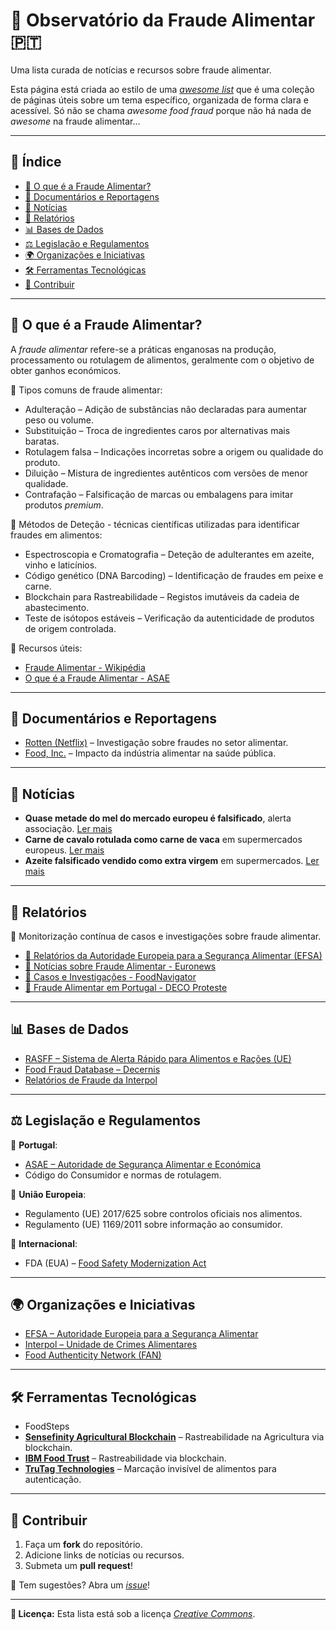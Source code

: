 # 📜 **Observatório da Fraude Alimentar** 🇵🇹

Uma lista curada de notícias e recursos sobre fraude alimentar.

Esta página está criada ao estilo de uma *[awesome list](https://github.com/sindresorhus/awesome)* que é uma coleção de páginas úteis sobre um tema específico, organizada de forma clara e acessível.
Só não se chama *awesome food fraud* porque não há nada de *awesome* na fraude alimentar...

---

## 📌 **Índice**

- [📖 O que é a Fraude Alimentar?](#-o-que-é-a-fraude-alimentar)
- [🎥 Documentários e Reportagens](#-documentários-e-reportagens)
- [📰 Notícias](#-notícias)
- [📄 Relatórios](#-relatórios)
- [📊 Bases de Dados](#-bases-de-dados)
- [⚖️ Legislação e Regulamentos](#️-legislação-e-regulamentos)
- [🌍 Organizações e Iniciativas](#-organizações-e-iniciativas)
- [🛠 Ferramentas Tecnológicas](#-ferramentas-tecnológicas)
- [🙌 Contribuir](#-contribuir)

---

## 📖 **O que é a Fraude Alimentar?**

A *fraude alimentar* refere-se a práticas enganosas na produção, processamento ou rotulagem de alimentos, geralmente com o objetivo de obter ganhos económicos.

🔹 Tipos comuns de fraude alimentar:

- Adulteração – Adição de substâncias não declaradas para aumentar peso ou volume.
- Substituição – Troca de ingredientes caros por alternativas mais baratas.
- Rotulagem falsa – Indicações incorretas sobre a origem ou qualidade do produto.
- Diluição – Mistura de ingredientes autênticos com versões de menor qualidade.
- Contrafação – Falsificação de marcas ou embalagens para imitar produtos *premium*.

🔬 Métodos de Deteção - técnicas científicas utilizadas para identificar fraudes em alimentos:

- Espectroscopia e Cromatografia – Deteção de adulterantes em azeite, vinho e laticínios.
- Código genético (DNA Barcoding) – Identificação de fraudes em peixe e carne.
- Blockchain para Rastreabilidade – Registos imutáveis da cadeia de abastecimento.
- Teste de isótopos estáveis – Verificação da autenticidade de produtos de origem controlada.

📌 Recursos úteis:

- [Fraude Alimentar - Wikipédia](https://pt.wikipedia.org/wiki/Fraude_alimentar)
- [O que é a Fraude Alimentar - ASAE](https://www.asae.gov.pt/inspecao-fiscalizacao/fraude-alimentar/o-que-e-a-fraude-alimentar.aspx)

---

## 🎥 **Documentários e Reportagens**

- [Rotten (Netflix)](https://www.netflix.com/title/80146284) – Investigação sobre fraudes no setor alimentar.
- [Food, Inc.](https://www.imdb.com/title/tt1286537/) – Impacto da indústria alimentar na saúde pública.

---

## 📰 **Notícias**

- **Quase metade do mel do mercado europeu é falsificado**, alerta associação. [Ler mais](https://www.publico.pt/2024/10/17/azul/noticia/quase-metade-mel-mercado-europeu-falsificado-alerta-associacao-2108300) 
- **Carne de cavalo rotulada como carne de vaca** em supermercados europeus. [Ler mais](https://www.theguardian.com/uk/2013/may/10/horsemeat-scandal-fear-culprits-justice)
- **Azeite falsificado vendido como extra virgem** em supermercados. [Ler mais](https://elpais.com/sociedad/2023-06-30/golpe-al-fraude-del-aceite-de-oliva-143000-litros-se-vendian-como-virgen-extra-y-eran-mezclas-con-otras-grasas.html)

---

## 📄 **Relatórios**

🔎 Monitorização contínua de casos e investigações sobre fraude alimentar.

- [🔗 Relatórios da Autoridade Europeia para a Segurança Alimentar (EFSA)](https://www.efsa.europa.eu/en/publications)
- [🔗 Notícias sobre Fraude Alimentar - Euronews](https://www.euronews.com/tag/food-fraud)
- [🔗 Casos e Investigações - FoodNavigator](https://www.foodnavigator.com/)
- [🔗 Fraude Alimentar em Portugal - DECO Proteste](https://www.deco.proteste.pt/)

---

## 📊 **Bases de Dados**

- [RASFF – Sistema de Alerta Rápido para Alimentos e Rações (UE)](https://webgate.ec.europa.eu/rasff-window/screen/)
- [Food Fraud Database – Decernis](https://decernis.com/solutions/food-fraud-database/)
- [Relatórios de Fraude da Interpol](https://www.interpol.int/Crimes/Illicit-goods/Food-crime)

---

## ⚖️ **Legislação e Regulamentos**

📌 **Portugal**:

- [ASAE – Autoridade de Segurança Alimentar e Económica](https://www.asae.gov.pt/)
- Código do Consumidor e normas de rotulagem.

📌 **União Europeia**:

- Regulamento (UE) 2017/625 sobre controlos oficiais nos alimentos.
- Regulamento (UE) 1169/2011 sobre informação ao consumidor.

📌 **Internacional**:

- FDA (EUA) – [Food Safety Modernization Act](https://www.fda.gov/food/food-safety-modernization-act-fsma)

---

## 🌍 **Organizações e Iniciativas**

- [EFSA – Autoridade Europeia para a Segurança Alimentar](https://www.efsa.europa.eu/)
- [Interpol – Unidade de Crimes Alimentares](https://www.interpol.int/)
- [Food Authenticity Network (FAN)](https://www.foodauthenticity.global/)

---

## 🛠 **Ferramentas Tecnológicas**

- FoodSteps
- **[Sensefinity Agricultural Blockchain](https://www.sensefinity.com/prr)** – Rastreabilidade na Agricultura via blockchain.
- **[IBM Food Trust](https://www.ibm.com/docs/en/food-trust?topic=overview)** – Rastreabilidade via blockchain.
- **[TruTag Technologies](https://www.trutags.com/)** – Marcação invisível de alimentos para autenticação.

---

## 🙌 **Contribuir**

1. Faça um **fork** do repositório.
2. Adicione links de notícias ou recursos.
3. Submeta um **pull request**!

📢 Tem sugestões? Abra um *[issue](https://github.com/SensefinityCloud/observatorio-fraude-alimentar/issues)*!

---

**📜 Licença:** Esta lista está sob a licença *[Creative Commons](https://creativecommons.org/licenses/by/4.0/)*.
